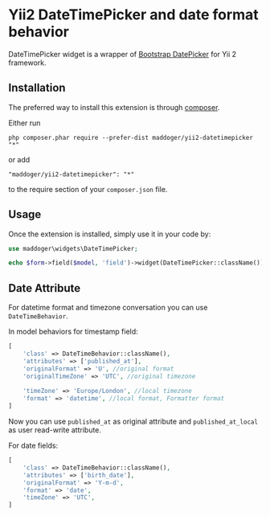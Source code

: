 Yii2 DateTimePicker and date format behavior
============================================
DateTimePicker widget is a wrapper of [Bootstrap DatePicker](http://eonasdan.github.io/bootstrap-datetimepicker/) for Yii 2 framework.

Installation
------------

The preferred way to install this extension is through [composer](http://getcomposer.org/download/).

Either run

```
php composer.phar require --prefer-dist maddoger/yii2-datetimepicker "*"
```

or add

```
"maddoger/yii2-datetimepicker": "*"
```

to the require section of your `composer.json` file.

Usage
-----

Once the extension is installed, simply use it in your code by:

```php
use maddoger\widgets\DateTimePicker;

echo $form->field($model, 'field')->widget(DateTimePicker::className());
```

Date Attribute
--------------

For datetime format and timezone conversation you can use `DateTimeBehavior`.

In model behaviors for timestamp field:

```php
[
    'class' => DateTimeBehavior::className(),
    'attributes' => ['published_at'],
    'originalFormat' => 'U', //original format
    'originalTimeZone' => 'UTC', //original timezone
    
    'timeZone' => 'Europe/London', //local timezone
    'format' => 'datetime', //local format, Formatter format
]
```

Now you can use `published_at` as original attribute and `published_at_local` as user read-write attribute.

For date fields:

```php
[
    'class' => DateTimeBehavior::className(),
    'attributes' => ['birth_date'],
    'originalFormat' => 'Y-m-d',
    'format' => 'date',
    'timeZone' => 'UTC',
]
```